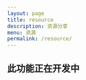 ```yaml
---
layout: page
title: resource
description: 资源分享
menu: 资源
permalink: /resource/
---
```



## 此功能正在开发中
